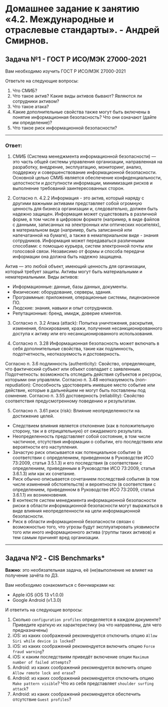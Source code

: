 # Домашнее задание к занятию «4.2. Международные и отраслевые стандарты». - Андрей Смирнов.

## Задача №1 - ГОСТ Р ИСО/МЭК 27000-2021

Вам необходимо изучить ГОСТ Р ИСО/МЭК 27000-2021

Ответьте на следующие вопросы:
1. Что СМИБ?
1. Что такое актив? Какие виды активов бывают? Являются ли сотрудники активом?
1. Что такое атака?
1. Какие дополнительные свойства также могут быть включены в понятие информационная безопасность? Что они означают (дайте им определение)?
1. Что такое риск информационной безопасности?


-----

### Ответ:

1. СМИБ (Система менеджмента информационной безопасности) — это часть общей системы управления организации, направленная на разработку, внедрение, эксплуатацию, мониторинг, анализ, поддержку и совершенствование информационной безопасности. Основной целью СМИБ является обеспечение конфиденциальности, целостности и доступности информации, минимизация рисков и выполнение требований заинтересованных сторон.


2. Согласно п. 4.2.2 Информация - это актив, который наряду с другими важными активами представляет собой огромную ценность для бизнеса организации и, следовательно, должен быть надежно защищен. Информация может существовать в различной форме, в том числе в цифровом формате (например, в виде файлов с данными, записанных на электронных или оптических носителях), в материальном виде (например, быть записанной или напечатанной на бумаге), а также в нематериальном виде - знания сотрудников. Информация может передаваться различными способами: с помощью курьера, систем электронной почты или голосовой связи. Независимо от формы и способа передачи информации она должна быть надежно защищена.

Актив — это любой объект, имеющий ценность для организации, который требует защиты. Активы могут быть материальными и нематериальными.
Виды активов:
- Информационные: данные, базы данных, документы.
- Физические: оборудование, серверы, здания.
- Программные: приложения, операционные системы, лицензионное ПО.
- Людские: знания, навыки и опыт сотрудников.
- Репутационные: бренд, имидж, доверие клиентов.

  
3. Согласно п. 3.2 Атака (attack): Попытка уничтожения, раскрытия, изменения, блокирования, кражи, получения несанкционированного доступа к активу или его несанкционированного использования.

4. Согласно п. 3.28 Информационная безопасность может включать в себя дополнительные свойства, такие как подлинность, подотчетность, неотказуемость и достоверность.

Согласно п. 3.6 подлинность (authenticity): Свойство, определяющее, что фактический субъект или объект совпадает с заявленным.
Подотчетность: возможность отследить действия субъектов и ресурсы, которыми они управляли.
Согласно п. 3.48 неотказуемость (non-repudiation): Способность удостоверять имевшее место событие или действие, которые в дальнейшем не могут быть поставлены под сомнение.
Согласно п. 3.55 достоверность (reliability): Свойство соответствия предусмотренному поведению и результатам.

5. Согласно п. 3.61 риск (risk): Влияние неопределенности на достижение целей.

- Следствием влияния является отклонение (как в положительную сторону, так и в отрицательную) от ожидаемого результата.
- Неопределенность представляет собой состояние, в том числе частичное, отсутствия информации о событии, его последствиях или вероятности его наступления.
- Зачастую риск описывается как потенциальное событие (в соответствии с определением, приведенном в Руководстве ИСО 73:2009, статья 3.5.1.3) и его последствия (в соответствии с определением, приведенным в Руководстве ИСО 73:2009, статья 3.6.1.3) или как их сочетание.
- Риск обычно описывается сочетанием последствий события (в том числе изменений обстоятельств) и вероятности (в соответствии с определением, приведенном в Руководстве ИСО 73:2009, статья 3.6.1.1) их возникновения.
- В контексте систем менеджмента информационной безопасности риски в области информационной безопасности могут выражаться в виде влияния неопределенности на цели информационной безопасности.
- Риск в области информационной безопасности связан с возможностью того, что угрозы будут эксплуатировать уязвимости того или иного информационного актива (группы таких активов) и тем самым причинят вред организации.


-----


## Задача №2 - CIS Benchmarks*

**Важно**: это необязательная задача, её (не)выполнение не влияет на получение зачёта по ДЗ.

Вам необходимо ознакомиться с бенчмарками на:
* Apple iOS (iOS 13 v1.0.0)
* Google Android (v1.3.0)

И ответить на следующие вопросы:
1. Сколько `configuration profiles` определяется в каждом документе? Приведите краткую их характеристику (на что направлены, для чего предназначены)
1. iOS: из каких соображений рекомендуется отключить опцию `Allow Siri while device is locked`?
1. iOS: из каких соображений рекомендуется включить опцию `Force fraud warning`?
1. iOS: к каким последствиям приведёт включение опции `Maximum number of failed attempts`?
1. Android: из каких соображений рекомендуется включить опцию `Allow remote lock and erase`?
1. Android: из каких соображений рекомендуется отключить опцию `Make pattern visible`? Что из себя представляет `shoulder surfing attack`?
1. Android: из каких соображений рекомендуется обеспечить отсутствие `Guest profiles`?
